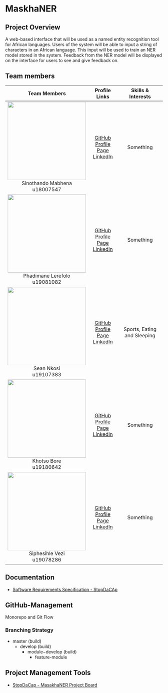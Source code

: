 # MaskhaNER

## Project Overview

A web-based interface that will be used as a named entity recognition tool for African languages. Users of the system will be able to input a string of characters in an African language. This input will be used to train an NER model stored in the system. Feedback from the NER model will be displayed on the interface for users to see and give feedback on.

## Team members

|                                **Team Members**                                |                                                                                  **Profile Links**                                                                                  |                         **Skills & Interests**                         |
| :----------------------------------------------------------------------------: | :----------------------------------------------------------------------------------------------------------------------------------------------------------------------------: | :---------------------------------------------------------------------: |
|  <img src="" width="250" height="250"> <br/> Sinothando Mabhena <br/> u18007547 | [GitHub](https://github.com/sinothandomabhena) <br/> [Profile Page](https://sinothandomabhena.github.io/) <br/> [LinkedIn](https://www.linkedin.com/in/sinothando-mabhena-2ab5301a9/) <br/> | Something  |
| <img src="" width="250" height="250"> <br/> Phadimane Lerefolo <br/> u19081082 | [GitHub]() <br/> [Profile Page]() <br/> [LinkedIn]() <br/>     |  Something  |
| <img src= "https://avatars.githubusercontent.com/u/73448777?s=400&u=73eedb33e1de74cf7d3912db93c0c909907a3257&v=4" width="250" height="250"> <br/> Sean Nkosi <br/> u19107383 <br/>  | [GitHub](https://github.com/siphoxnkosi) <br/> [Profile Page](https://siphoxnkosi.github.io/) <br/> [LinkedIn](https://www.linkedin.com/in/sean-nkosi-47b7901ba/) <br/>      |        Sports, Eating and Sleeping         |
| <img src="" width="250" height="250"> <br/> Khotso Bore <br/> u19180642     | [GitHub]() <br/> [Profile Page]() <br/> [LinkedIn]() <br/>        |   Something <br/>     |
| <img src="" width="250" height="250"> <br/> Siphesihle Vezi <br/> u19078286   | [GitHub]() <br/> [Profile Page]() <br/> [LinkedIn]() <br/> |  Something  |


## Documentation

- [Software Requirements Specification - StopDaCAp](https://docs.google.com/document/d/1vjjS5MQYoHAB4J2reDeffHQKpTJA0F64WjCdptu6PjY/edit?usp=sharing)

## GitHub-Management

<p>Monorepo and Git Flow</p>

<h3>Branching Strategy</h3>

- master (build)
  - develop (build)
    - module−develop (build)
      - feature-module

## Project Management Tools

- [StopDaCap - MasakhaNER Project Board](https://github.com/COS301-SE-2021/MasakhaNER/projects/1)
